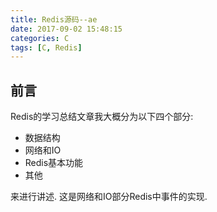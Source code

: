 ```yaml
---
title: Redis源码--ae
date: 2017-09-02 15:48:15
categories: C 
tags: [C, Redis]
---
```



## 前言

Redis的学习总结文章我大概分为以下四个部分:

- 数据结构
- 网络和IO
- Redis基本功能
- 其他

来进行讲述. 这是网络和IO部分Redis中事件的实现.
<!--more-->